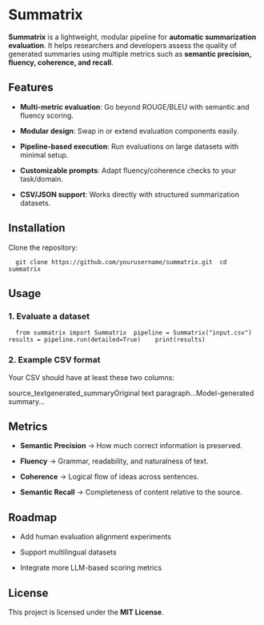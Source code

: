 Summatrix
============

**Summatrix** is a lightweight, modular pipeline for **automatic summarization evaluation**. It helps researchers and developers assess the quality of generated summaries using multiple metrics such as **semantic precision, fluency, coherence, and recall**.

Features
-----------

*   **Multi-metric evaluation**: Go beyond ROUGE/BLEU with semantic and fluency scoring.
    
*   **Modular design**: Swap in or extend evaluation components easily.
    
*   **Pipeline-based execution**: Run evaluations on large datasets with minimal setup.
    
*   **Customizable prompts**: Adapt fluency/coherence checks to your task/domain.
    
*   **CSV/JSON support**: Works directly with structured summarization datasets.
    

            
Installation
---------------

Clone the repository:

`   git clone https://github.com/yourusername/summatrix.git  cd summatrix   `


Usage
-----------

### 1\. Evaluate a dataset
`   from summatrix import Summatrix  pipeline = Summatrix("input.csv")    results = pipeline.run(detailed=True)    print(results)   `

### 2\. Example CSV format

Your CSV should have at least these two columns:

source\_textgenerated\_summaryOriginal text paragraph...Model-generated summary...

Metrics
----------

*   **Semantic Precision** → How much correct information is preserved.
    
*   **Fluency** → Grammar, readability, and naturalness of text.
    
*   **Coherence** → Logical flow of ideas across sentences.
    
*   **Semantic Recall** → Completeness of content relative to the source.
    

Roadmap
----------

*   Add human evaluation alignment experiments
    
*   Support multilingual datasets
    
*   Integrate more LLM-based scoring metrics
    


License
----------

This project is licensed under the **MIT License**.
